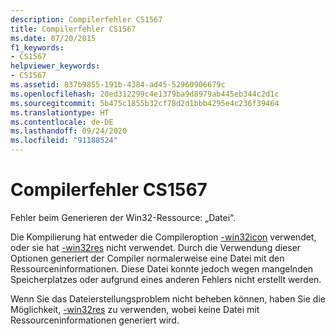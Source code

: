```yaml
---
description: Compilerfehler CS1567
title: Compilerfehler CS1567
ms.date: 07/20/2015
f1_keywords:
- CS1567
helpviewer_keywords:
- CS1567
ms.assetid: 837b9855-191b-4384-ad45-52960906679c
ms.openlocfilehash: 20ed312299c4e1379ba9d8979ab445eb344c2d1c
ms.sourcegitcommit: 5b475c1855b32cf78d2d1bbb4295e4c236f39464
ms.translationtype: HT
ms.contentlocale: de-DE
ms.lasthandoff: 09/24/2020
ms.locfileid: "91188524"
---
```

# <a name="compiler-error-cs1567"></a>Compilerfehler CS1567

Fehler beim Generieren der Win32-Ressource: „Datei“.  
  
 Die Kompilierung hat entweder die Compileroption [-win32icon](../compiler-options/win32icon-compiler-option.md) verwendet, oder sie hat [-win32res](../compiler-options/win32res-compiler-option.md) nicht verwendet. Durch die Verwendung dieser Optionen generiert der Compiler normalerweise eine Datei mit den Ressourceninformationen. Diese Datei konnte jedoch wegen mangelnden Speicherplatzes oder aufgrund eines anderen Fehlers nicht erstellt werden.  
  
 Wenn Sie das Dateierstellungsproblem nicht beheben können, haben Sie die Möglichkeit, [-win32res](../compiler-options/win32res-compiler-option.md) zu verwenden, wobei keine Datei mit Ressourceninformationen generiert wird.
